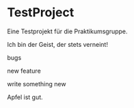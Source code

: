 # TestProject

Eine Testprojekt für die Praktikumsgruppe.

Ich bin der Geist, der stets verneint!

bugs

new feature

write something new

Apfel ist gut.